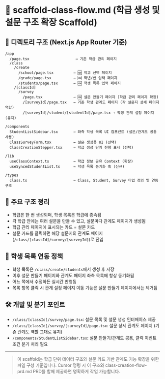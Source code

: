 # 📁 scaffold-class-flow.md (학급 생성 및 설문 구조 확장 Scaffold)

## 🧱 디렉토리 구조 (Next.js App Router 기준)

```
/app
  /page.tsx                     → 기존 학급 관리 페이지
  /class
    /create
      /school/page.tsx         → 🆕 학교 선택 페이지
      /grade/page.tsx          → 🆕 학년/반 입력 페이지
      /students/page.tsx       → 🆕 학생 목록 입력 페이지
    /[classId]
      /survey
        /page.tsx              → 🆕 설문 만들기 페이지 (학급 관리 페이지 확장)
        /[surveyId]/page.tsx   → 기존 학생 관계도 페이지 (각 설문지 상세 페이지 역할)
        /[surveyId]/student/[studentId]/page.tsx → 학생 관계 설정 페이지 (유지)

/components
  StudentListSidebar.tsx       → 좌측 학생 목록 UI 컴포넌트 (설문/관계도 공통 사용)
  ClassSurveyForm.tsx          → 설문 생성용 UI (선택)
  ClassCreationStepper.tsx     → 학급 생성 단계 진행 표시 (선택)

/lib
  useClassContext.ts           → 학급 정보 공유 Context (확장)
  useSyncedStudentList.ts      → 학생 목록 동기화 훅 (신규)

/types
  class.ts                     → Class, Student, Survey 타입 정의 및 연동 구조
```

## 🧩 주요 구조 정리

- 학급은 한 번 생성되며, 학생 목록은 학급에 종속됨
- 각 학급 안에는 여러 설문을 만들 수 있고, 설문마다 관계도 페이지가 생성됨
- 학급 관리 페이지에 표시되는 카드 = 설문 카드
- 설문 카드를 클릭하면 해당 설문지의 관계도 페이지(`/class/[classId]/survey/[surveyId]`)로 진입

## 🔁 학생 목록 연동 정책

- 학생 목록은 `/class/create/students`에서 생성 후 저장
- 이후 설문 만들기 페이지와 관계도 페이지 좌측 목록에 항상 동기화됨
- 어느 쪽에서 수정하든 실시간 반영됨
- 목록 항목 클릭 시 관계 설정 페이지 이동 기능은 설문 만들기 페이지에서는 제거됨

## 🛠 개발 및 분기 포인트

- `/class/[classId]/survey/page.tsx`: 설문 목록 및 설문 생성 인터페이스 제공
- `/class/[classId]/survey/[surveyId]/page.tsx`: 설문 상세 관계도 페이지 (기존 관계도 역할 그대로 유지)
- `/components/StudentListSidebar.tsx`: 설문 만들기/관계도 공용, 클릭 이벤트 조건 분기 처리 필요

---

> 이 scaffold는 학급 단위 데이터 구조와 설문 카드 기반 관계도 기능 확장을 위한 파일 구성 기준입니다. Cursor 명령 시 이 구조와 class-creation-flow-prd.md PRD를 함께 제공하면 명확하게 작업 가능합니다.
